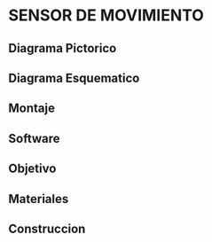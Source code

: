 # SENSOR DE MOVIMIENTO
## Diagrama Pictorico


## Diagrama Esquematico


## Montaje


## Software


## Objetivo


## Materiales


## Construccion
